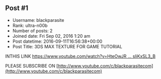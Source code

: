 ## Post #1
- Username: blackparasite
- Rank: ultra-n00b
- Number of posts: 2
- Joined date: Fri Sep 02, 2016 1:20 am
- Post datetime: 2016-09-11T16:56:38+00:00
- Post Title: 3DS MAX TEXTURE FOR GAME TUTORIAL

INTHIS LINK [https://www.youtube.com/watch?v=HteOwJR ... sliKxSL3_B](https://www.youtube.com/watch?v=HteOwJRevoU&index=56&list=PLfHA_hLYxlTRLMFPeppladSsliKxSL3_B)

PLEASE SUBSCRIBE ON [http://www.youtube.com/c/blackparasitecom](http://www.youtube.com/c/blackparasitecom)
